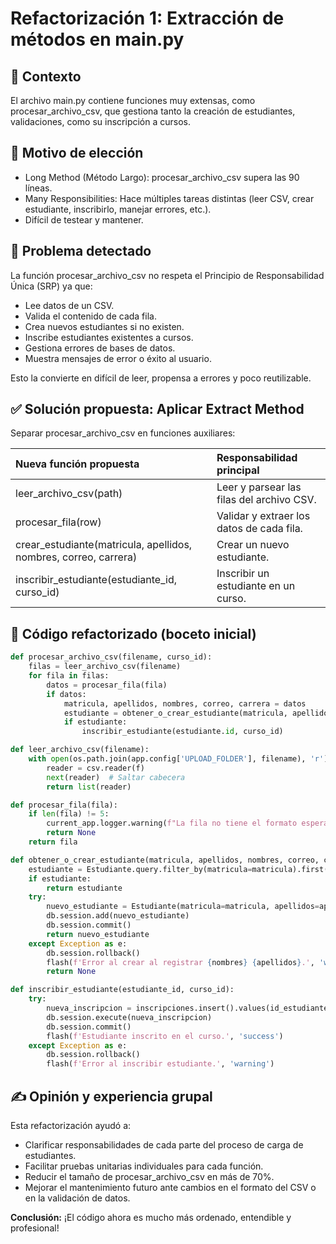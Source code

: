 
# Refactorización 1: Extracción de métodos en main.py

## 📌 Contexto
El archivo main.py contiene funciones muy extensas, como procesar_archivo_csv, que gestiona tanto la creación de estudiantes, validaciones, como su inscripción a cursos.

## 🎯 Motivo de elección
- Long Method (Método Largo): procesar_archivo_csv supera las 90 líneas.
- Many Responsibilities: Hace múltiples tareas distintas (leer CSV, crear estudiante, inscribirlo, manejar errores, etc.).
- Difícil de testear y mantener.

## 🧩 Problema detectado
La función procesar_archivo_csv no respeta el Principio de Responsabilidad Única (SRP) ya que:
- Lee datos de un CSV.
- Valida el contenido de cada fila.
- Crea nuevos estudiantes si no existen.
- Inscribe estudiantes existentes a cursos.
- Gestiona errores de bases de datos.
- Muestra mensajes de error o éxito al usuario.

Esto la convierte en difícil de leer, propensa a errores y poco reutilizable.

## ✅ Solución propuesta: Aplicar Extract Method

Separar procesar_archivo_csv en funciones auxiliares:

| Nueva función propuesta | Responsabilidad principal |
|:---|:---|
| leer_archivo_csv(path) | Leer y parsear las filas del archivo CSV. |
| procesar_fila(row) | Validar y extraer los datos de cada fila. |
| crear_estudiante(matricula, apellidos, nombres, correo, carrera) | Crear un nuevo estudiante. |
| inscribir_estudiante(estudiante_id, curso_id) | Inscribir un estudiante en un curso. |

## 🔨 Código refactorizado (boceto inicial)

```python
def procesar_archivo_csv(filename, curso_id):
    filas = leer_archivo_csv(filename)
    for fila in filas:
        datos = procesar_fila(fila)
        if datos:
            matricula, apellidos, nombres, correo, carrera = datos
            estudiante = obtener_o_crear_estudiante(matricula, apellidos, nombres, correo, carrera)
            if estudiante:
                inscribir_estudiante(estudiante.id, curso_id)

def leer_archivo_csv(filename):
    with open(os.path.join(app.config['UPLOAD_FOLDER'], filename), 'r') as f:
        reader = csv.reader(f)
        next(reader)  # Saltar cabecera
        return list(reader)

def procesar_fila(fila):
    if len(fila) != 5:
        current_app.logger.warning(f"La fila no tiene el formato esperado: {fila}")
        return None
    return fila

def obtener_o_crear_estudiante(matricula, apellidos, nombres, correo, carrera):
    estudiante = Estudiante.query.filter_by(matricula=matricula).first()
    if estudiante:
        return estudiante
    try:
        nuevo_estudiante = Estudiante(matricula=matricula, apellidos=apellidos, nombres=nombres, correo=correo, password=generate_password_hash(matricula), carrera=carrera)
        db.session.add(nuevo_estudiante)
        db.session.commit()
        return nuevo_estudiante
    except Exception as e:
        db.session.rollback()
        flash(f'Error al crear al registrar {nombres} {apellidos}.', 'warning')
        return None

def inscribir_estudiante(estudiante_id, curso_id):
    try:
        nueva_inscripcion = inscripciones.insert().values(id_estudiante=estudiante_id, id_curso=curso_id)
        db.session.execute(nueva_inscripcion)
        db.session.commit()
        flash(f'Estudiante inscrito en el curso.', 'success')
    except Exception as e:
        db.session.rollback()
        flash(f'Error al inscribir estudiante.', 'warning')
```

## ✍️ Opinión y experiencia grupal
Esta refactorización ayudó a:
- Clarificar responsabilidades de cada parte del proceso de carga de estudiantes.
- Facilitar pruebas unitarias individuales para cada función.
- Reducir el tamaño de procesar_archivo_csv en más de 70%.
- Mejorar el mantenimiento futuro ante cambios en el formato del CSV o en la validación de datos.

**Conclusión:** ¡El código ahora es mucho más ordenado, entendible y profesional!
